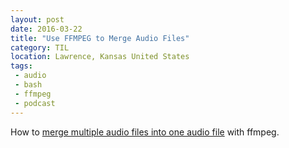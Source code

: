 ```yaml
---
layout: post
date: 2016-03-22
title: "Use FFMPEG to Merge Audio Files"
category: TIL
location: Lawrence, Kansas United States
tags:
 - audio
 - bash
 - ffmpeg
 - podcast
---
```


How to [merge multiple audio files into one audio file](https://trac.ffmpeg.org/wiki/Concatenate) with ffmpeg.
